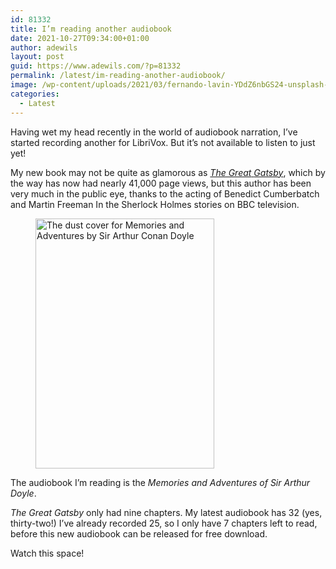 ```yaml
---
id: 81332
title: I’m reading another audiobook
date: 2021-10-27T09:34:00+01:00
author: adewils
layout: post
guid: https://www.adewils.com/?p=81332
permalink: /latest/im-reading-another-audiobook/
image: /wp-content/uploads/2021/03/fernando-lavin-YDdZ6nbGS24-unsplash-1332x666.jpg
categories:
  - Latest
---
```

Having wet my head recently in the world of audiobook narration, I’ve started recording another for LibriVox. But it’s not available to listen to just yet!

My new book may not be quite as glamorous as <a href="https://www.adewils.com/latest/my-audiobook-of-the-great-gatsby/" target="_blank" rel="noreferrer noopener"><em>The Great</em> <em>Gatsby</em></a>, which by the way has now had nearly 41,000 page views, but this author has been very much in the public eye, thanks to the acting of Benedict Cumberbatch and Martin Freeman In the Sherlock Holmes stories on BBC television.<figure class="wp-block-image size-full">

<img loading="lazy" width="286" height="400" src="https://www.adewils.com/wp-content/uploads/2021/10/DA75AFAD-9A11-439C-AD06-40E25AA784BE.jpeg" alt="The dust cover for Memories and Adventures by Sir Arthur Conan Doyle" class="wp-image-81333" srcset="https://www.adewils.com/wp-content/uploads/2021/10/DA75AFAD-9A11-439C-AD06-40E25AA784BE.jpeg 286w, https://www.adewils.com/wp-content/uploads/2021/10/DA75AFAD-9A11-439C-AD06-40E25AA784BE-215x300.jpeg 215w" sizes="(max-width: 286px) 100vw, 286px" /> </figure> 

The audiobook I’m reading is the _Memories and Adventures of Sir Arthur Doyle_.  


_The Great Gatsby_ only had nine chapters. My latest audiobook has 32 (yes, thirty-two!) I’ve already recorded 25, so I only have 7 chapters left to read, before this new audiobook can be released for free download.

Watch this space!
